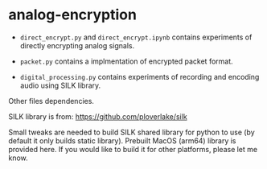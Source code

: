 # analog-encryption

- `direct_encrypt.py` and `direct_encrypt.ipynb` contains experiments of directly encrypting analog signals.

- `packet.py` contains a implmentation of encrypted packet format.

- `digital_processing.py` contains experiments of recording and encoding audio using SILK library.

Other files dependencies.

SILK library is from: https://github.com/ploverlake/silk

Small tweaks are needed to build SILK shared library for python to use (by default it only builds static library).
Prebuilt MacOS (arm64) library is provided here. If you would like to build it for other platforms, please let me know.

